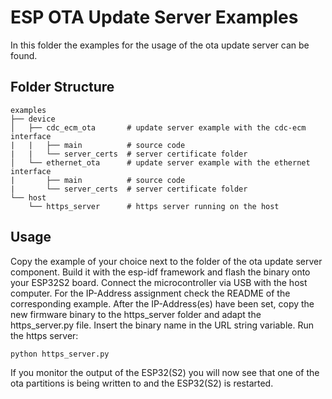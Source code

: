 # ESP OTA Update Server Examples

In this folder the examples for the usage of the ota update server can be found.

## Folder Structure

```
examples
├── device
│   ├── cdc_ecm_ota       # update server example with the cdc-ecm interface
|   |   ├── main          # source code
|   |   └── server_certs  # server certificate folder
│   └── ethernet_ota      # update server example with the ethernet interface
|       ├── main          # source code
|       └── server_certs  # server certificate folder
└── host
    └── https_server      # https server running on the host
```

## Usage

Copy the example of your choice next to the folder of the ota update server component. Build it with the esp-idf framework and flash the binary onto your ESP32S2 board. Connect the microcontroller via USB with the host computer. For the IP-Address assignment check the README of the corresponding example.
After the IP-Address(es) have been set, copy the new firmware binary to the https_server folder and adapt the https_server.py file. Insert the binary name in the URL string variable.
Run the https server:
```
python https_server.py
```
If you monitor the output of the ESP32(S2) you will now see that one of the ota partitions is being written to and the ESP32(S2) is restarted.
